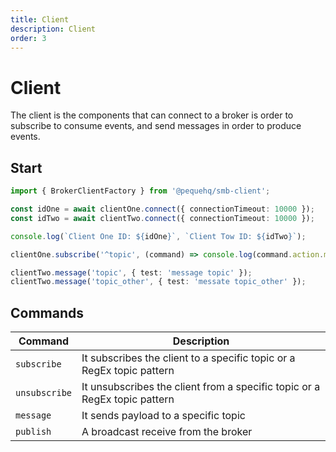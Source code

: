 ```yaml
---
title: Client
description: Client
order: 3
---
```


# Client

The client is the components that can connect to a broker is order to subscribe to consume events, and send messages
in order to produce events.

## Start

```typescript
import { BrokerClientFactory } from '@pequehq/smb-client';

const idOne = await clientOne.connect({ connectionTimeout: 10000 });
const idTwo = await clientTwo.connect({ connectionTimeout: 10000 });

console.log(`Client One ID: ${idOne}`, `Client Tow ID: ${idTwo}`);

clientOne.subscribe('^topic', (command) => console.log(command.action.message));

clientTwo.message('topic', { test: 'message topic' });
clientTwo.message('topic_other', { test: 'messate topic_other' });
``` 

## Commands

| Command       | Description                                                               |
|---------------|---------------------------------------------------------------------------|
| `subscribe`   | It subscribes the client to a specific topic or a RegEx topic pattern     |
| `unsubscribe` | It unsubscribes the client from a specific topic or a RegEx topic pattern |
| `message`     | It sends payload to a specific topic                                      |
| `publish`     | A broadcast receive from the broker                                       |
